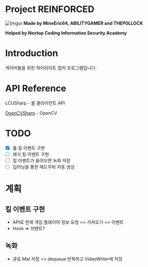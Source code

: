 # Project REINFORCED
![Imgur](https://i.imgur.com/mG01m8a.png)
**Made by MineEric64, ABILITYGAMER and THEP0LLOCK**

**Helped by Nextop Coding Information Security Academy**

# Introduction
게이머들을 위한 하이라이트 캡처 프로그램입니다.

# API Reference
LCUSharp - 롤 클라이언트 API

[OpenCVSharp](https://github.com/shimat/opencvsharp) - OpenCV

# TODO
- [x] 롤 킬 이벤트 구현
- [ ] 레식 킬 이벤트 구현
- [ ] 킬 이벤트가 들어오면 녹화 저장
- [ ] 딥러닝을 통한 매드무비 자동 생성

# 계획
## 킬 이벤트 구현
- API로 현재 게임 플레이어 정보 요청 => 가져오기 => 이벤트
- Hook => 이벤트?

## 녹화
- 큐로 Mat 저장 => dequeue 반복하고 VideoWriter에 저장
